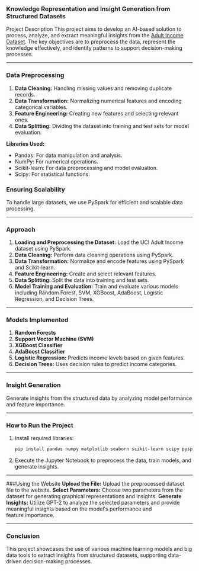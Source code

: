 ### Knowledge Representation and Insight Generation from Structured Datasets



Project Description
This project aims to develop an AI-based solution to process, analyze, and extract meaningful insights from the [Adult Income Dataset](https://archive.ics.uci.edu/dataset/2/adult). The key objectives are to preprocess the data, represent the knowledge effectively, and identify patterns to support decision-making processes.

---

### Data Preprocessing

1. **Data Cleaning:** Handling missing values and removing duplicate records.
2. **Data Transformation:** Normalizing numerical features and encoding categorical variables.
3. **Feature Engineering:** Creating new features and selecting relevant ones.
4. **Data Splitting:** Dividing the dataset into training and test sets for model evaluation.

**Libraries Used:**
- Pandas: For data manipulation and analysis.
- NumPy: For numerical operations.
- Scikit-learn: For data preprocessing and model evaluation.
- Scipy: For statistical functions.

### Ensuring Scalability

To handle large datasets, we use PySpark for efficient and scalable data processing.

---

### Approach

1. **Loading and Preprocessing the Dataset:** Load the UCI Adult Income dataset using PySpark.
2. **Data Cleaning:** Perform data cleaning operations using PySpark.
3. **Data Transformation:** Normalize and encode features using PySpark and Scikit-learn.
4. **Feature Engineering:** Create and select relevant features.
5. **Data Splitting:** Split the data into training and test sets.
6. **Model Training and Evaluation:** Train and evaluate various models including Random Forest, SVM, XGBoost, AdaBoost, Logistic Regression, and Decision Trees.

---

### Models Implemented

1. **Random Forests**
2. **Support Vector Machine (SVM)**
3. **XGBoost Classifier**
4. **AdaBoost Classifier**
5. **Logistic Regression:** Predicts income levels based on given features.
6. **Decision Trees:** Uses decision rules to predict income categories.

---

### Insight Generation

Generate insights from the structured data by analyzing model performance and feature importance.

---

### How to Run the Project

1. Install required libraries:
   ```bash
   pip install pandas numpy matplotlib seaborn scikit-learn scipy pyspark
   ```
2. Execute the Jupyter Notebook to preprocess the data, train models, and generate insights.

---
###Using the Website
**Upload the File:** Upload the preprocessed dataset file to the website.
**Select Parameters:** Choose two parameters from the dataset for generating graphical representations and insights.
**Generate Insights:** Utilize GPT-2 to analyze the selected parameters and provide meaningful insights based on the model's performance and feature importance.

---
### Conclusion

This project showcases the use of various machine learning models and big data tools to extract insights from structured datasets, supporting data-driven decision-making processes.
